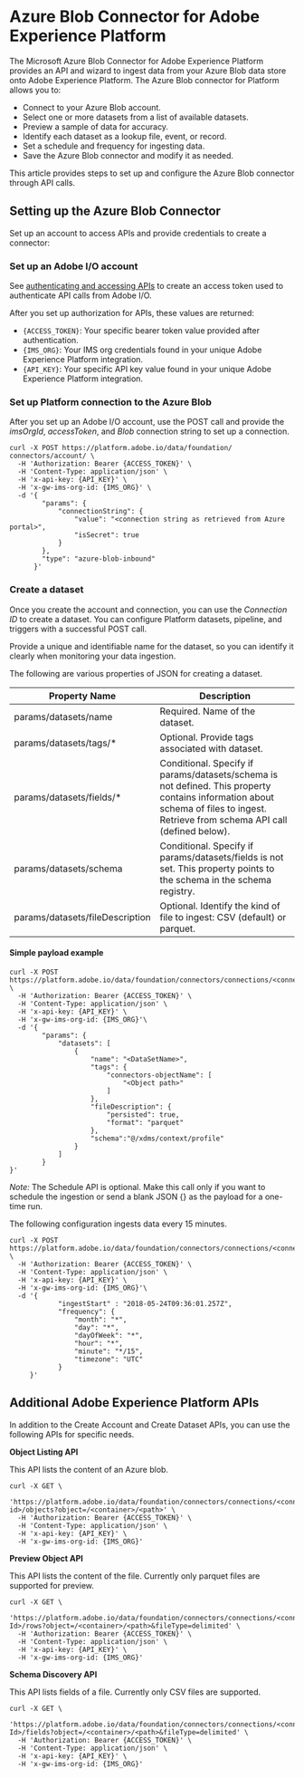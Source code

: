 # Azure Blob Connector for Adobe Experience Platform

The Microsoft Azure Blob Connector for Adobe Experience Platform provides an API and wizard to ingest data from your Azure Blob data store onto Adobe Experience Platform. The Azure Blob connector for Platform allows you to:

* Connect to your Azure Blob account.
* Select one or more datasets from a list of available datasets.
* Preview a sample of data for accuracy.
* Identify each dataset as a lookup file, event, or record.
* Set a schedule and frequency for ingesting data.
* Save the Azure Blob connector and modify it as needed.

This article provides steps to set up and configure the Azure Blob connector through API calls.


## Setting up the Azure Blob Connector
Set up an account to access APIs and provide credentials to create a connector:

<!---### Prerequisites
* Register the schema of the incoming file.
* Register the metadata associated with the file, such as *DataSetName*, *UserID*, *IMSOrg*, and *ConnectionParameters*.
* Get the details of the file ingested using an API call to the Catalog API.--->


### Set up an Adobe I/O account
See [authenticating and accessing APIs](../authenticate_to_acp_tutorial/authenticate_to_acp_tutorial.md) to create an access token used to authenticate API calls from Adobe I/O.

After you set up authorization for APIs, these values are returned:

* `{ACCESS_TOKEN}`: Your specific bearer token value provided after authentication.
* `{IMS_ORG}`: Your IMS org credentials found in your unique Adobe Experience Platform integration.
* `{API_KEY}`: Your specific API key value found in your unique Adobe Experience Platform integration.

### Set up Platform connection to the Azure Blob
After you set up an Adobe I/O account, use the POST call and provide the *imsOrgId*, *accessToken*, and *Blob* connection string to set up a connection.

```shell
curl -X POST https://platform.adobe.io/data/foundation/ connectors/account/ \
  -H 'Authorization: Bearer {ACCESS_TOKEN}' \
  -H 'Content-Type: application/json' \
  -H 'x-api-key: {API_KEY}' \
  -H 'x-gw-ims-org-id: {IMS_ORG}' \
  -d '{
        "params": {
            "connectionString": {
                "value": "<connection string as retrieved from Azure portal>",
                "isSecret": true
            }
        },
        "type": "azure-blob-inbound"
      }'
```
### Create a dataset
Once you create the account and connection, you can use the *Connection ID* to create a dataset. You can configure Platform datasets, pipeline, and triggers with a successful POST call.

Provide a unique and identifiable name for the dataset, so you can identify it clearly when monitoring your data ingestion.

The following are various properties of JSON for creating a dataset.

Property Name | Description
------------ | -------------
params/datasets/name	| Required. Name of the dataset.
params/datasets/tags/* | Optional. Provide tags associated with dataset.
params/datasets/fields/*	| Conditional. Specify if params/datasets/schema is not defined. This property contains information about schema of files to ingest. Retrieve from schema API call (defined below).
params/datasets/schema	| Conditional. Specify if params/datasets/fields is not set. This property points to the schema in the schema registry.
params/datasets/fileDescription	| Optional. Identify the kind of file to ingest: CSV (default) or parquet.



#### Simple payload example
```shell
curl -X POST https://platform.adobe.io/data/foundation/connectors/connections/<connectionId>/datasets \
  -H 'Authorization: Bearer {ACCESS_TOKEN}' \
  -H 'Content-Type: application/json' \
  -H 'x-api-key: {API_KEY}' \
  -H 'x-gw-ims-org-id: {IMS_ORG}'\
  -d '{
        "params": {
            "datasets": [
                {
                    "name": "<DataSetName>",
                    "tags": {
                        "connectors-objectName": [
                            "<Object path>"
                        ]
                    },
                    "fileDescription": {
                        "persisted": true,
                        "format": "parquet"
                    },
		            "schema":"@/xdms/context/profile"
                }
            ]
        }
}'
```
*Note:* The Schedule API is optional. Make this call only if you want to schedule the ingestion or send a blank JSON {} as the payload for a one-time run.

The following configuration ingests data every 15 minutes.

```shell
curl -X POST https://platform.adobe.io/data/foundation/connectors/connections/<connectionId>/schedule \
  -H 'Authorization: Bearer {ACCESS_TOKEN}' \
  -H 'Content-Type: application/json' \
  -H 'x-api-key: {API_KEY}' \
  -H 'x-gw-ims-org-id: {IMS_ORG}'\
  -d '{
	        "ingestStart" : "2018-05-24T09:36:01.257Z",
	        "frequency": {
                "month": "*",
                "day": "*",
                "dayOfWeek": "*",
                "hour": "*",
                "minute": "*/15",
                "timezone": "UTC"
            }
     }'
```


## Additional Adobe Experience Platform APIs

In addition to the Create Account and Create Dataset APIs, you can use the following APIs for specific needs.

**Object Listing API**

This API lists the content of an Azure blob.

```shell
curl -X GET \
  'https://platform.adobe.io/data/foundation/connectors/connections/<connection id>/objects?object=/<container>/<path>' \
  -H 'Authorization: Bearer {ACCESS_TOKEN}' \
  -H 'Content-Type: application/json' \
  -H 'x-api-key: {API_KEY}' \
  -H 'x-gw-ims-org-id: {IMS_ORG}'
```

**Preview Object API**

This API lists the content of the file. Currently only parquet files are supported for preview.

```shell
curl -X GET \
  'https://platform.adobe.io/data/foundation/connectors/connections/<connection Id>/rows?object=/<container>/<path>&fileType=delimited' \
  -H 'Authorization: Bearer {ACCESS_TOKEN}' \
  -H 'Content-Type: application/json' \
  -H 'x-api-key: {API_KEY}' \
  -H 'x-gw-ims-org-id: {IMS_ORG}'
```
**Schema Discovery API**

This API lists fields of a file. Currently only CSV files are supported.

```shell
curl -X GET \
  'https://platform.adobe.io/data/foundation/connectors/connections/<connection Id>/fields?object=/<container>/<path>&fileType=delimited' \
  -H 'Authorization: Bearer {ACCESS_TOKEN}' \
  -H 'Content-Type: application/json' \
  -H 'x-api-key: {API_KEY}' \
  -H 'x-gw-ims-org-id: {IMS_ORG}'
```
